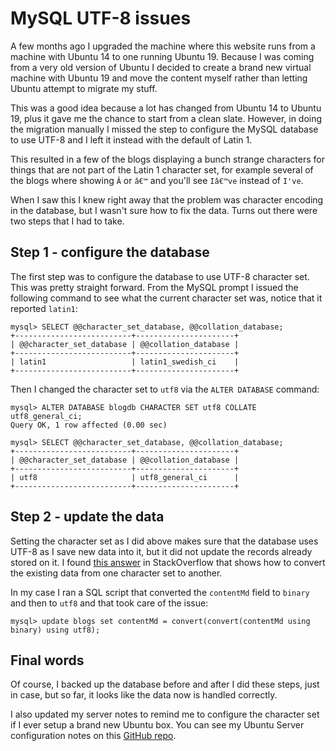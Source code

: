 # MySQL UTF-8 issues
A few months ago I upgraded the machine where this website runs from a machine with Ubuntu 14 to one running Ubuntu 19. Because I was coming from a very old version of Ubuntu I decided to create a brand new virtual machine with Ubuntu 19 and move the content myself rather than letting Ubuntu attempt to migrate my stuff. 

This was a good idea because a lot has changed from Ubuntu 14 to Ubuntu 19, plus it gave me the chance to start from a clean slate. However, in doing the migration manually I missed the step to configure the MySQL database to use UTF-8 and I left it instead with the default of Latin 1. 

This resulted in a few of the blogs displaying a bunch strange characters for things that are not part of the Latin 1 character set, for example several of the blogs where showing `Â` or `â€™` and you'll see  `Iâ€™ve` instead of  `I've`.

When I saw this I knew right away that the problem was character encoding in the database, but I wasn't sure how to fix the data. Turns out there were two steps that I had to take. 

## Step 1 - configure the database

The first step was to configure the database to use UTF-8 character set. This was pretty straight forward. From the MySQL prompt I issued the following command to see what the current character set was, notice that it reported `latin1`:

```
mysql> SELECT @@character_set_database, @@collation_database;
+--------------------------+----------------------+
| @@character_set_database | @@collation_database |
+--------------------------+----------------------+
| latin1                   | latin1_swedish_ci    |
+--------------------------+----------------------+
```

Then I changed the character set to `utf8` via the `ALTER DATABASE` command:

```
mysql> ALTER DATABASE blogdb CHARACTER SET utf8 COLLATE utf8_general_ci;
Query OK, 1 row affected (0.00 sec)

mysql> SELECT @@character_set_database, @@collation_database;
+--------------------------+----------------------+
| @@character_set_database | @@collation_database |
+--------------------------+----------------------+
| utf8                     | utf8_general_ci      |
+--------------------------+----------------------+
```

## Step 2 - update the data

Setting the character set as I did above makes sure that the database uses UTF-8 as I save new data into it, but it did not update the records already stored on it. I found [this answer](https://stackoverflow.com/a/9305294/446681) in StackOverflow that shows how to convert the existing data from one character set to another. 

In my case I ran a SQL script that converted the `contentMd` field to `binary` and then to `utf8` and that took care of the issue:

```
mysql> update blogs set contentMd = convert(convert(contentMd using binary) using utf8);
```

## Final words
Of course, I backed up the database before and after I did these steps, just in case, but so far, it looks like the data now is handled correctly. 

I also updated my server notes to remind me to configure the character set if I ever setup a brand new Ubuntu box. You can see my Ubuntu Server configuration notes on this [GitHub repo](https://github.com/hectorcorrea/ubuntuserver).